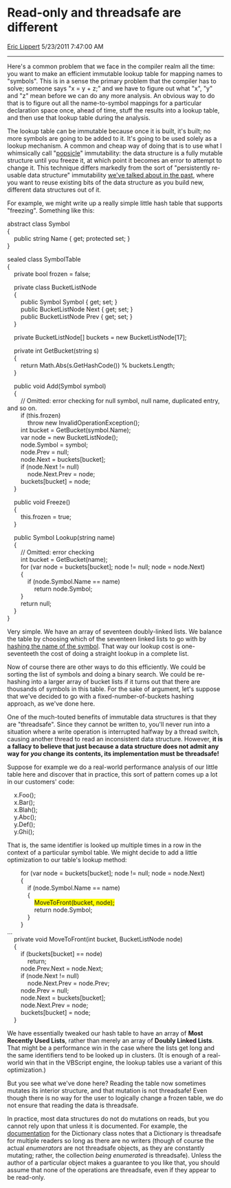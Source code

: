 <div id="page">

# Read-only and threadsafe are different

[Eric Lippert](https://social.msdn.microsoft.com/profile/Eric%20Lippert) 5/23/2011 7:47:00 AM

-----

<div id="content">

<div class="mine">

Here's a common problem that we face in the compiler realm all the time: you want to make an efficient immutable lookup table for mapping names to "symbols". This is in a sense the primary problem that the compiler has to solve; someone says "x = y + z;" and we have to figure out what "x", "y" and "z" mean before we can do any more analysis. An obvious way to do that is to figure out all the name-to-symbol mappings for a particular declaration space once, ahead of time, stuff the results into a lookup table, and then use that lookup table during the analysis.

The lookup table can be immutable because once it is built, it's built; no more symbols are going to be added to it. It's going to be used solely as a lookup mechanism. A common and cheap way of doing that is to use what I whimsically call "[popsicle](http://blogs.msdn.com/b/ericlippert/archive/2007/11/13/immutability-in-c-part-one-kinds-of-immutability.aspx)" immutability: the data structure is a fully mutable structure until you freeze it, at which point it becomes an error to attempt to change it. This technique differs markedly from the sort of "persistently re-usable data structure" immutability [we've talked about in the past](http://blogs.msdn.com/b/ericlippert/archive/2007/12/10/immutability-in-c-part-four-an-immutable-queue.aspx), where you want to reuse existing bits of the data structure as you build new, different data structures out of it.

For example, we might write up a really simple little hash table that supports "freezing". Something like this:

<span class="code"> </span>

abstract class Symbol  
{  
    public string Name { get; protected set; }  
}

sealed class SymbolTable  
{  
    private bool frozen = false;

    private class BucketListNode  
    {  
        public Symbol Symbol { get; set; }  
        public BucketListNode Next { get; set; }  
        public BucketListNode Prev { get; set; }  
    }

    private BucketListNode\[\] buckets = new BucketListNode\[17\];  
  
    private int GetBucket(string s)  
    {  
        return Math.Abs(s.GetHashCode()) % buckets.Length;  
    }

    public void Add(Symbol symbol)  
    {  
        // Omitted: error checking for null symbol, null name, duplicated entry, and so on.  
        if (this.frozen)  
            throw new InvalidOperationException();  
        int bucket = GetBucket(symbol.Name);  
        var node = new BucketListNode();  
        node.Symbol = symbol;  
        node.Prev = null;  
        node.Next = buckets\[bucket\];  
        if (node.Next \!= null)  
            node.Next.Prev = node;  
        buckets\[bucket\] = node;  
    }

    public void Freeze()  
    {  
        this.frozen = true;  
    }

    public Symbol Lookup(string name)  
    {  
        // Omitted: error checking  
        int bucket = GetBucket(name);  
        for (var node = buckets\[bucket\]; node \!= null; node = node.Next)  
        {  
            if (node.Symbol.Name == name)  
                return node.Symbol;  
        }  
        return null;  
    }  
}

Very simple. We have an array of seventeen doubly-linked lists. We balance the table by choosing which of the seventeen linked lists to go with by [hashing the name of the symbol](http://blogs.msdn.com/b/ericlippert/archive/2011/02/28/guidelines-and-rules-for-gethashcode.aspx). That way our lookup cost is one-seventeeth the cost of doing a straight lookup in a complete list.

Now of course there are other ways to do this efficiently. We could be sorting the list of symbols and doing a binary search. We could be re-hashing into a larger array of bucket lists if it turns out that there are thousands of symbols in this table. For the sake of argument, let's suppose that we've decided to go with a fixed-number-of-buckets hashing approach, as we've done here.

One of the much-touted benefits of immutable data structures is that they are "threadsafe". Since they cannot be written to, you'll never run into a situation where a write operation is interrupted halfway by a thread switch, causing another thread to read an inconsistent data structure. However, **it is a fallacy to believe that just because a data structure does not admit any way for *you* change its contents, its implementation must be threadsafe\!**

Suppose for example we do a real-world performance analysis of our little table here and discover that in practice, this sort of pattern comes up a lot in our customers' code:

<span class="code"> </span>

    x.Foo();  
    x.Bar();  
    x.Blah();  
    y.Abc();  
    y.Def();  
    y.Ghi();

That is, the same identifier is looked up multiple times in a row in the context of a particular symbol table. We might decide to add a little optimization to our table's lookup method:

<span class="code"> </span>

        for (var node = buckets\[bucket\]; node \!= null; node = node.Next)  
        {  
            if (node.Symbol.Name == name)  
            {  
                <span style="background-color: #ffff00">MoveToFront(bucket, node);  
</span>                return node.Symbol;  
            }  
        }  
...  
    private void MoveToFront(int bucket, BucketListNode node)  
    {  
        if (buckets\[bucket\] == node)  
            return;  
        node.Prev.Next = node.Next;  
        if (node.Next \!= null)  
            node.Next.Prev = node.Prev;  
        node.Prev = null;  
        node.Next = buckets\[bucket\];  
        node.Next.Prev = node;  
        buckets\[bucket\] = node;  
    }

We have essentially tweaked our hash table to have an array of **Most Recently Used Lists**, rather than merely an array of **Doubly Linked Lists**. That might be a performance win in the case where the lists get long and the same identifiers tend to be looked up in clusters. (It is enough of a real-world win that in the VBScript engine, the lookup tables use a variant of this optimization.)

But you see what we've done here? Reading the table now sometimes mutates its interior structure, and that mutation is not threadsafe\! Even though there is no way for the user to logically change a frozen table, we do not ensure that reading the data is threadsafe.

In practice, most data structures do not do mutations on reads, but you cannot rely upon that unless it is documented. For example, the [documentation](http://msdn.microsoft.com/en-us/library/xfhwa508.aspx) for the Dictionary class notes that a Dictionary is threadsafe for multiple readers so long as there are no writers (though of course the actual *enumerators* are not threadsafe objects, as they are constantly mutating; rather, the collection *being enumerated* is threadsafe). Unless the author of a particular object makes a guarantee to you like that, you should assume that none of the operations are threadsafe, even if they appear to be read-only.

</div>

</div>

</div>

